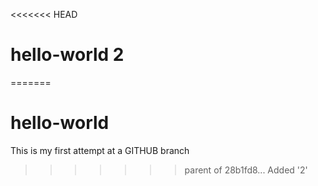<<<<<<< HEAD
# hello-world 2
=======
# hello-world
This is my first attempt at a GITHUB branch
>>>>>>> parent of 28b1fd8... Added '2'
